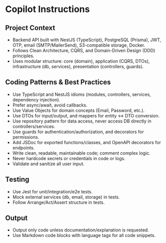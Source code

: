 # Copilot Instructions

## Project Context
- Backend API built with NestJS (TypeScript), PostgreSQL (Prisma), JWT, OTP, email (SMTP/MailerSend), S3-compatible storage, Docker.
- Follows Clean Architecture, CQRS, and Domain-Driven Design (DDD) principles.
- Uses modular structure: core (domain), application (CQRS, DTOs), infrastructure (db, services), presentation (controllers, guards).

## Coding Patterns & Best Practices
- Use TypeScript and NestJS idioms (modules, controllers, services, dependency injection).
- Prefer async/await, avoid callbacks.
- Use Value Objects for domain concepts (Email, Password, etc.).
- Use DTOs for input/output, and mappers for entity <-> DTO conversion.
- Use repository pattern for data access, never access DB directly in controllers/services.
- Use guards for authentication/authorization, and decorators for permissions.
- Add JSDoc for exported functions/classes, and OpenAPI decorators for endpoints.
- Write clean, readable, maintainable code; comment complex logic.
- Never hardcode secrets or credentials in code or logs.
- Validate and sanitize all user input.

## Testing
- Use Jest for unit/integration/e2e tests.
- Mock external services (db, email, storage) in tests.
- Follow Arrange/Act/Assert structure in tests.

## Output
- Output only code unless documentation/explanation is requested.
- Use Markdown code blocks with language tags for all code snippets.
